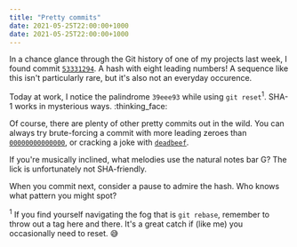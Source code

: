 ```yaml
---
title: "Pretty commits"
date: 2021-05-25T22:00:00+1000
date: 2021-05-25T22:00:00+1000
---
```


In a chance glance through the Git history of one of my projects last week, I found commit [`53331294`](https://github.com/nchlswhttkr/mandarin-duck/commit/53331294bf7e8460b1d05a87a96aa2968687cc9e). A hash with eight leading numbers! A sequence like this isn't particularly rare, but it's also not an everyday occurence.

Today at work, I notice the palindrome `39eee93` while using `git reset`<sup>1</sup>. SHA-1 works in mysterious ways. :thinking_face:

Of course, there are plenty of other pretty commits out in the wild. You can always try brute-forcing a commit with more leading zeroes than [`00000000000000`](https://github.com/seungwonpark/ghudegy-chain/commit/00000000000000c06d2e8c36f247206a9a4b1c63), or cracking a joke with [`deadbeef`](https://github.com/bradfitz/deadbeef).

If you're musically inclined, what melodies use the natural notes bar G? The lick is unfortunately not SHA-friendly.

When you commit next, consider a pause to admire the hash. Who knows what pattern you might spot?

<sup>1</sup> If you find yourself navigating the fog that is `git rebase`, remember to throw out a tag here and there. It's a great catch if (like me) you occasionally need to reset. :sweat_smile:
